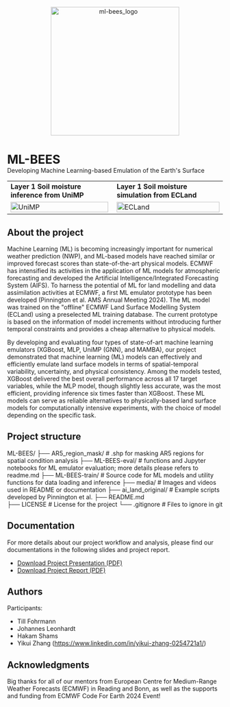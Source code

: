 <p align="center">
  <img src="https://github.com/ECMWFCode4Earth/ML-BEES/assets/55485922/77261329-0553-4688-b674-3292d60e0a53" alt="ml-bees_logo" width="300" />
</p>

<h1 align="left" style="margin-bottom: 0;">ML-BEES</h1>
<p align="left" style="margin-top: 0;">Developing Machine Learning-based Emulation of the Earth's Surface</p>

<table style="border-collapse: collapse; border: none;">
  <tr style="border: none;">
    <td style="border: none; padding-right: 10px;"><b>Layer 1 Soil moisture inference from UniMP</b></td>
    <td style="border: none; padding-left: 10px;"><b>Layer 1 Soil moisture simulation from ECLand</b></td>
  </tr>
  <tr style="border: none;">
    <td style="border: none; padding-right: 10px;">
      <img src="https://github.com/ECMWFCode4Earth/ML-BEES/blob/main/media/ailand_video_4_unimp.gif" alt="UniMP" width="100%">
    </td>
    <td style="border: none; padding-left: 10px;">
      <img src="https://github.com/ECMWFCode4Earth/ML-BEES/blob/main/media/ecland_video_4_unimp.gif" alt="ECLand" width="100%">
    </td>
  </tr>
</table>

## About the project

Machine Learning (ML) is becoming increasingly important for numerical weather prediction (NWP), and ML-based models have reached similar or improved forecast scores than state-of-the-art physical models. ECMWF has intensified its activities in the application of ML models for atmospheric forecasting and developed the Artificial Intelligence/Integrated Forecasting System (AIFS). To harness the potential of ML for land modelling and data assimilation activities at ECMWF, a first ML emulator prototype has been developed (Pinnington et al. AMS Annual Meeting 2024). The ML model was trained on the "offline" ECMWF Land Surface Modelling System (ECLand) using a preselected ML training database. The current prototype is based on the information of model increments without introducing further temporal constraints and provides a cheap alternative to physical models. 

By developing and evaluating four types of state-of-art machine learning emulators (XGBoost, MLP, UniMP (GNN), and MAMBA), our project demonstrated that machine learning (ML) models can effectively and efficiently emulate land surface models in terms of spatial-temporal variability, uncertainty, and physical consistency. Among the models tested, XGBoost delivered the best overall performance across all 17 target variables, while the MLP model, though slightly less accurate, was the most efficient, providing inference six times faster than XGBoost. These ML models can serve as reliable alternatives to physically-based land surface models for computationally intensive experiments, with the choice of model depending on the specific task.

## Project structure

ML-BEES/
├── AR5_region_mask/         # .shp for masking AR5 regions for spatial condition analysis
├── ML-BEES-eval/            # functions and Jupyter notebooks for ML emulator evaluation; more details please refers to readme.md
├── ML-BEES-train/           # Source code for ML models and utility functions for data loading and inference
├── media/                   # Images and videos used in README or documentation
├── ai_land_original/        # Example scripts developed by Pinnington et al.
├── README.md                
├── LICENSE                  # License for the project
└── .gitignore               # Files to ignore in git

## Documentation

For more details about our project workflow and analysis, please find our documentations in the following slides and project report.

- [Download Project Presentation (PDF)](https://drive.google.com/file/d/1Yu7L-Ikw_flcHfVMN6kOAIoPAaS1gTN2/view?usp=sharing)
- [Download Project Report (PDF)](link_to_your_pdf_file)

## Authors

Participants:

- Till Fohrmann
- Johannes Leonhardt
- Hakam Shams
- Yikui Zhang (https://www.linkedin.com/in/yikui-zhang-0254721a1/)

## Acknowledgments

Big thanks for all of our mentors from European Centre for Medium-Range Weather Forecasts (ECMWF) in Reading and Bonn, as well as the supports and funding from ECMWF Code For Earth 2024 Event!
